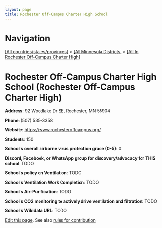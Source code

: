 ```yaml
---
layout: page
title: Rochester Off-Campus Charter High School
---
```

# Navigation

[[All countries/states/provinces]](../../..) > [[All Minnesota Districts]](../..) > [[All In Rochester Off-Campus Charter High]](..)

# Rochester Off-Campus Charter High School (Rochester Off-Campus Charter High)

**Address**: 92 Woodlake Dr SE, Rochester, MN 55904

**Phone**: (507) 535-3358

**Website**: <https://www.rochesteroffcampus.org/>

**Students**: 150

**School's overall airborne virus protection grade (0-5)**: 0

**Discord, Facebook, or WhatsApp group for discovery/advocacy for THIS school**: TODO

**School's policy on Ventilation**: TODO

**School's Ventilation Work Completion**: TODO

**School's Air-Purification**: TODO

**School's CO2 monitoring to actively drive ventilation and filtration**: TODO

**School's Wikidata URL**: TODO


[Edit this page](https://github.com/ventilate-schools/MN/edit/main/./Rochester_Off-Campus_Charter_High/Rochester_Off-Campus_Charter_High_School.md). See also [rules for contribution](../../../contribution-rules/)